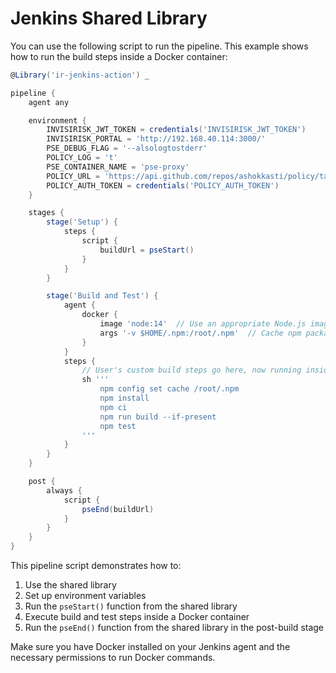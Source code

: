 # Jenkins Shared Library

You can use the following script to run the pipeline. This example shows how to run the build steps inside a Docker container:

```groovy
@Library('ir-jenkins-action') _

pipeline {
    agent any

    environment {
        INVISIRISK_JWT_TOKEN = credentials('INVISIRISK_JWT_TOKEN')
        INVISIRISK_PORTAL = 'http://192.168.40.114:3000/'
        PSE_DEBUG_FLAG = '--alsologtostderr'
        POLICY_LOG = 't'
        PSE_CONTAINER_NAME = 'pse-proxy'
        POLICY_URL = 'https://api.github.com/repos/ashokkasti/policy/tarball/main'
        POLICY_AUTH_TOKEN = credentials('POLICY_AUTH_TOKEN')
    }

    stages {
        stage('Setup') {
            steps {
                script {
                    buildUrl = pseStart()
                }
            }
        }

        stage('Build and Test') {
            agent {
                docker {
                    image 'node:14'  // Use an appropriate Node.js image
                    args '-v $HOME/.npm:/root/.npm'  // Cache npm packages
                }
            }
            steps {
                // User's custom build steps go here, now running inside the container
                sh '''
                    npm config set cache /root/.npm
                    npm install
                    npm ci
                    npm run build --if-present
                    npm test
                '''
            }
        }
    }

    post {
        always {
            script {
                pseEnd(buildUrl)
            }
        }
    }
}
```

This pipeline script demonstrates how to:

1. Use the shared library
2. Set up environment variables
3. Run the `pseStart()` function from the shared library
4. Execute build and test steps inside a Docker container
5. Run the `pseEnd()` function from the shared library in the post-build stage

Make sure you have Docker installed on your Jenkins agent and the necessary permissions to run Docker commands.
